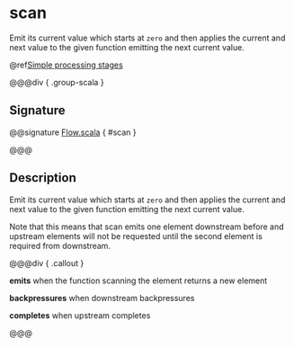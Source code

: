 # scan

Emit its current value which starts at `zero` and then applies the current and next value to the given function emitting the next current value.

@ref[Simple processing stages](../index.md#simple-processing-stages)

@@@div { .group-scala }

## Signature

@@signature [Flow.scala]($akka$/akka-stream/src/main/scala/akka/stream/scaladsl/Flow.scala) { #scan }

@@@

## Description

Emit its current value which starts at `zero` and then applies the current and next value to the given function
emitting the next current value.

Note that this means that scan emits one element downstream before and upstream elements will not be requested until
the second element is required from downstream.


@@@div { .callout }

**emits** when the function scanning the element returns a new element

**backpressures** when downstream backpressures

**completes** when upstream completes

@@@


